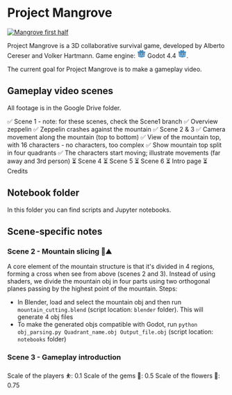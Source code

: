 # Project Mangrove

[![Mangrove first half](https://img.youtube.com/vi/rCvSwxU-kUI/maxresdefault.jpg)](https://youtu.be/rCvSwxU-kUI)

Project Mangrove is a 3D collaborative survival game, developed by Alberto Cereser and Volker Hartmann. Game engine: <img src="./assets/Godot_icon.png" alt="Godot 4.4" width="20" height="20"> Godot 4.4 <img src="./assets/Godot_icon.png" alt="Godot 4.4" width="20" height="20">.

The current goal for Project Mangrove is to make a gameplay video. 

## Gameplay video scenes

All footage is in the Google Drive folder. 

✅ Scene 1 - note: for these scenes, check the Scene1 branch
  ✅ Overview zeppelin
  ✅ Zeppelin crashes against the mountain
✅ Scene 2 & 3
  ✅ Camera movement along the mountain (top to bottom)
  ✅ View of the mountain top, with 16 characters - no characters, too complex
  ✅ Show mountain top split in four quadrants
  ✅ The characters start moving; illustrate movements (far away and 3rd person)
⏳ Scene 4
⏳ Scene 5
⏳ Scene 6
⏳ Intro page
⏳ Credits

## Notebook folder

In this folder you can find scripts and Jupyter notebooks. 

## Scene-specific notes

### Scene 2 - Mountain slicing 🔪⛰️

A core element of the mountain structure is that it's divided in 4 regions, forming a cross when see from above (scenes 2 and 3). Instead of using shaders, we divide the mountain obj in four parts using two orthogonal planes passing by the highest point of the mountain. Steps:

- In Blender, load and select the mountain obj and then run `mountain_cutting.blend` (script location:  `blender` folder). This will generate 4 obj files
- To make the generated objs compatible with Godot, run `python obj_parsing.py Quadrant_name.obj Output_file.obj` (script location: `notebooks` folder)

### Scene 3 - Gameplay introduction

Scale of the players ⛹️: 0.1
Scale of the gems 💎: 0.5 
Scale of the flowers 🪷: 0.75

